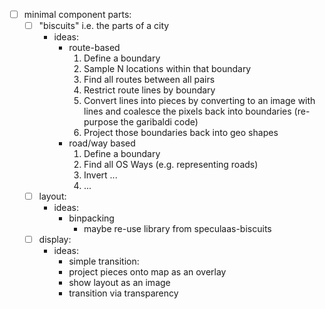 - [ ] minimal component parts:
    - [ ] "biscuits" i.e. the parts of a city
        - ideas:
            - route-based
                1. Define a boundary
                2. Sample N locations within that boundary
                3. Find all routes between all pairs
                4. Restrict route lines by boundary
                5. Convert lines into pieces by converting to an image with lines and coalesce the pixels back into boundaries (re-purpose the garibaldi code)
                6. Project those boundaries back into geo shapes
            - road/way based
                1. Define a boundary
                2. Find all OS Ways (e.g. representing roads)
                3. Invert ...
                4. ... 
    - [ ] layout:
        - ideas:
            - binpacking
                - maybe re-use library from speculaas-biscuits
    - [ ] display:
        - ideas:
            - simple transition:
             - project pieces onto map as an overlay
             - show layout as an image
             - transition via transparency